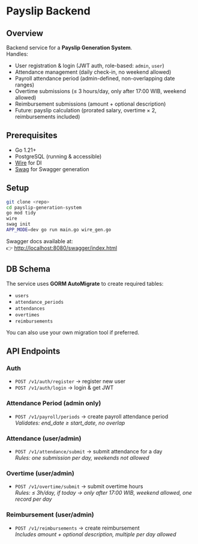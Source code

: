 # Payslip Backend

## Overview
Backend service for a **Payslip Generation System**.  
Handles:
- User registration & login (JWT auth, role-based: `admin`, `user`)
- Attendance management (daily check-in, no weekend allowed)
- Payroll attendance period (admin-defined, non-overlapping date ranges)
- Overtime submissions (≤ 3 hours/day, only after 17:00 WIB, weekend allowed)
- Reimbursement submissions (amount + optional description)
- Future: payslip calculation (prorated salary, overtime × 2, reimbursements included)

## Prerequisites
- Go 1.21+
- PostgreSQL (running & accessible)
- [Wire](https://github.com/google/wire) for DI
- [Swag](https://github.com/swaggo/swag) for Swagger generation

## Setup

```bash
git clone <repo>
cd payslip-generation-system
go mod tidy
wire
swag init
APP_MODE=dev go run main.go wire_gen.go
```

Swagger docs available at:  
👉 [http://localhost:8080/swagger/index.html](http://localhost:8080/swagger/index.html)

## DB Schema
The service uses **GORM AutoMigrate** to create required tables:

- `users`
- `attendance_periods`
- `attendances`
- `overtimes`
- `reimbursements`

You can also use your own migration tool if preferred.

## API Endpoints

### Auth
- `POST /v1/auth/register` → register new user
- `POST /v1/auth/login` → login & get JWT

### Attendance Period (admin only)
- `POST /v1/payroll/periods` → create payroll attendance period  
  _Validates: end_date ≥ start_date, no overlap_

### Attendance (user/admin)
- `POST /v1/attendance/submit` → submit attendance for a day  
  _Rules: one submission per day, weekends not allowed_

### Overtime (user/admin)
- `POST /v1/overtime/submit` → submit overtime hours  
  _Rules: ≤ 3h/day, if today → only after 17:00 WIB, weekend allowed, one record per day_

### Reimbursement (user/admin)
- `POST /v1/reimbursements` → create reimbursement  
  _Includes amount + optional description, multiple per day allowed_
